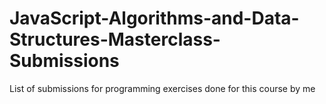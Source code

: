 # JavaScript-Algorithms-and-Data-Structures-Masterclass-Submissions
List of submissions for programming exercises done for this course by me
